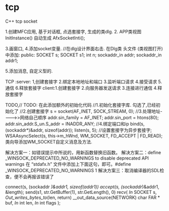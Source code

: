 # tcp
C++ tcp socket

1.创建MFC应用, 基于对话框, 点选套接字, 生成的类dlg.
2. APP类视图 InitInstance()  自动生成 AfxSocketInti();

3.画窗口,
4.添加socket变量.  //在dlg设计界面右击.
  在Dlg类 头文件 (类视图打开)中添加:
  public:
	SOCKET s;
	SOCKET s1;
	int n;
	sockaddr_in addr;
	sockaddr_in addr1;
  
 5.添加消息, 自定义型的.
 
 TCP :server: 1,创建套接字
              2.绑定本地地址和端口
              3.监听端口请求
              4.接受请求
              5.通信
              6.释放套接字
       client:1.创建套接字
              2.向服务器发送请求
              3.连接进行通信
              4.释放套接字
              
TODO,// TODO: 在此添加额外的初始化代码
	//1.初始化套接字库.  勾选了,已经初始化了
	//2.创建套接字
	s = socket(AF_INET, SOCK_STREAM, 0);
	//3.处理地址---->>网络自己顺序
	addr.sin_family = AF_INET;
	addr.sin_port = htons(80);
	addr.sin_addr.S_un.S_addr = INADDR_ANY;
	//4.绑定端口和ip
	bind(s, (sockaddr*)&addr, sizeof(addr));
	listen(s, 5);
	//设置套接字为异步套接字;
	WSAAsyncSelect(s, this->m_hWnd, WM_SOCKET, FD_ACCEPT | FD_READ);              
 类向导添加WM_SOCKET自定义消息及方法.
 
 解决方案一：如错误提示中所说的，用新函数替换旧函数。
 解决方案二：define _WINSOCK_DEPRECATED_NO_WARNINGS to disable deprecated API warnings
 在 “stdafx.h” 文件中添加上下面这句，即可。#define _WINSOCK_DEPRECATED_NO_WARNINGS 1
 解决方案三：取消编译器的SDL检查，便不会再报该错误了
 

 connect(s, (sockaddr *)&addr1, sizeof(addr1))
 accept(s, (sockaddr*)&addr1, &length);
 send(s1, str.GetBuffer(1), str.GetLength(), 0)
 recv(
    _In_ SOCKET s,
    _Out_writes_bytes_to_(len, return) __out_data_source(NETWORK) char FAR * buf,
    _In_ int len,
    _In_ int flags
    );
              
